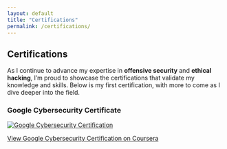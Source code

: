 ```yaml
---
layout: default
title: "Certifications"
permalink: /certifications/
---
```


## Certifications

As I continue to advance my expertise in **offensive security** and **ethical hacking**, I’m proud to showcase the certifications that validate my knowledge and skills. Below is my first certification, with more to come as I dive deeper into the field.

### Google Cybersecurity Certificate

<div class="certifications">
    <a href="https://coursera.org/share/4970cf570c15d208359b7d0d20f310db" target="_blank">
        <img src="/assets/images/google-cybersecurity-badge.png" alt="Google Cybersecurity Certification" class="cert-badge">
        <p>View Google Cybersecurity Certification on Coursera</p>
    </a>
</div>
